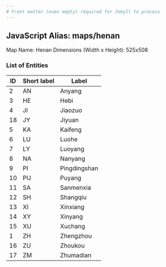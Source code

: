 ```yaml
---
# Front matter (even empty) required for Jekyll to process
---
```


## JavaScript Alias: maps/henan

Map Name: Henan
Dimensions (Width x Height): 525x508





### List of Entities

ID | Short label | Label
---|---|---|
2|AN|Anyang
3|HE|Hebi
4|JI|Jiaozuo
18|JY|Jiyuan
5|KA|Kaifeng
6|LU|Luohe
7|LY|Luoyang
8|NA|Nanyang
9|PI|Pingdingshan
10|PU|Puyang
11|SA|Sanmenxia
12|SH|Shangqiu
13|XI|Xinxiang
14|XY|Xinyang
15|XU|Xuchang
1|ZH|Zhengzhou
16|ZU|Zhoukou
17|ZM|Zhumadian

